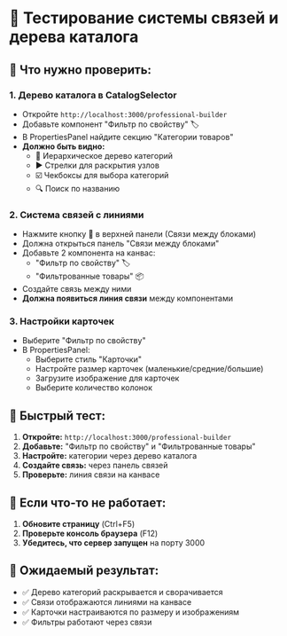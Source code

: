 # 🧪 Тестирование системы связей и дерева каталога

## 🎯 Что нужно проверить:

### 1. **Дерево каталога в CatalogSelector**
- Откройте `http://localhost:3000/professional-builder`
- Добавьте компонент "Фильтр по свойству" 🏷️
- В PropertiesPanel найдите секцию "Категории товаров"
- **Должно быть видно:**
  - 📁 Иерархическое дерево категорий
  - ▶ Стрелки для раскрытия узлов
  - ☑️ Чекбоксы для выбора категорий
  - 🔍 Поиск по названию

### 2. **Система связей с линиями**
- Нажмите кнопку **🔗** в верхней панели (Связи между блоками)
- Должна открыться панель "Связи между блоками"
- Добавьте 2 компонента на канвас:
  - "Фильтр по свойству" 🏷️
  - "Фильтрованные товары" 📦
- Создайте связь между ними
- **Должна появиться линия связи** между компонентами

### 3. **Настройки карточек**
- Выберите "Фильтр по свойству"
- В PropertiesPanel:
  - Выберите стиль "Карточки"
  - Настройте размер карточек (маленькие/средние/большие)
  - Загрузите изображение для карточек
  - Выберите количество колонок

## 🚀 Быстрый тест:

1. **Откройте:** `http://localhost:3000/professional-builder`
2. **Добавьте:** "Фильтр по свойству" и "Фильтрованные товары"
3. **Настройте:** категории через дерево каталога
4. **Создайте связь:** через панель связей
5. **Проверьте:** линия связи на канвасе

## 🔧 Если что-то не работает:

1. **Обновите страницу** (Ctrl+F5)
2. **Проверьте консоль браузера** (F12)
3. **Убедитесь, что сервер запущен** на порту 3000

## 📝 Ожидаемый результат:

- ✅ Дерево категорий раскрывается и сворачивается
- ✅ Связи отображаются линиями на канвасе
- ✅ Карточки настраиваются по размеру и изображениям
- ✅ Фильтры работают через связи

